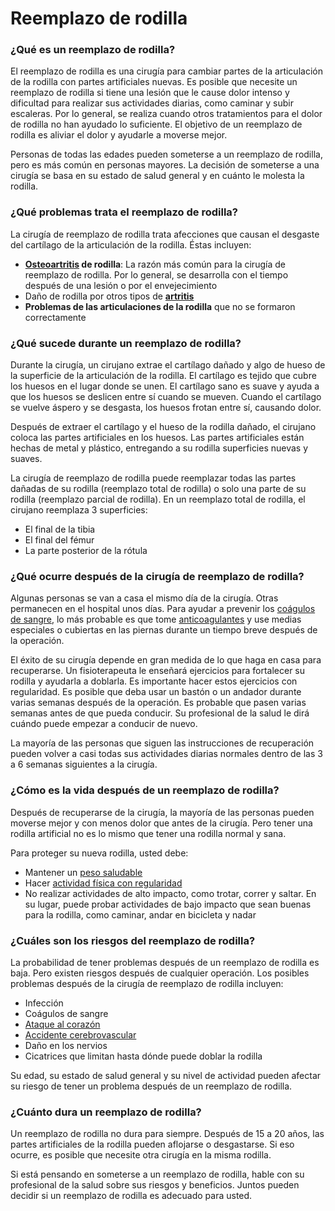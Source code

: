 Reemplazo de rodilla
====================


### ¿Qué es un reemplazo de rodilla?


El reemplazo de rodilla es una cirugía para cambiar partes de la articulación de la rodilla con partes artificiales nuevas. Es posible que necesite un reemplazo de rodilla si tiene una lesión que le cause dolor intenso y dificultad para realizar sus actividades diarias, como caminar y subir escaleras. Por lo general, se realiza cuando otros tratamientos para el dolor de rodilla no han ayudado lo suficiente. El objetivo de un reemplazo de rodilla es aliviar el dolor y ayudarle a moverse mejor.


Personas de todas las edades pueden someterse a un reemplazo de rodilla, pero es más común en personas mayores. La decisión de someterse a una cirugía se basa en su estado de salud general y en cuánto le molesta la rodilla.


### ¿Qué problemas trata el reemplazo de rodilla?


La cirugía de reemplazo de rodilla trata afecciones que causan el desgaste del cartílago de la articulación de la rodilla. Éstas incluyen:


* **[Osteoartritis](https://medlineplus.gov/spanish/osteoarthritis.html) de rodilla**: La razón más común para la cirugía de reemplazo de rodilla. Por lo general, se desarrolla con el tiempo después de una lesión o por el envejecimiento
* Daño de rodilla por otros tipos de **[artritis](https://medlineplus.gov/spanish/arthritis.html)**
* **Problemas de las articulaciones de la rodilla** que no se formaron correctamente


### ¿Qué sucede durante un reemplazo de rodilla?


Durante la cirugía, un cirujano extrae el cartílago dañado y algo de hueso de la superficie de la articulación de la rodilla. El cartílago es tejido que cubre los huesos en el lugar donde se unen. El cartílago sano es suave y ayuda a que los huesos se deslicen entre sí cuando se mueven. Cuando el cartílago se vuelve áspero y se desgasta, los huesos frotan entre sí, causando dolor.


Después de extraer el cartílago y el hueso de la rodilla dañado, el cirujano coloca las partes artificiales en los huesos. Las partes artificiales están hechas de metal y plástico, entregando a su rodilla superficies nuevas y suaves.


La cirugía de reemplazo de rodilla puede reemplazar todas las partes dañadas de su rodilla (reemplazo total de rodilla) o solo una parte de su rodilla (reemplazo parcial de rodilla). En un reemplazo total de rodilla, el cirujano reemplaza 3 superficies:


* El final de la tibia
* El final del fémur
* La parte posterior de la rótula


### ¿Qué ocurre después de la cirugía de reemplazo de rodilla?


Algunas personas se van a casa el mismo día de la cirugía. Otras permanecen en el hospital unos días. Para ayudar a prevenir los [coágulos de sangre](https://medlineplus.gov/spanish/bloodclots.html), lo más probable es que tome [anticoagulantes](https://medlineplus.gov/spanish/bloodthinners.html) y use medias especiales o cubiertas en las piernas durante un tiempo breve después de la operación.


El éxito de su cirugía depende en gran medida de lo que haga en casa para recuperarse. Un fisioterapeuta le enseñará ejercicios para fortalecer su rodilla y ayudarla a doblarla. Es importante hacer estos ejercicios con regularidad. Es posible que deba usar un bastón o un andador durante varias semanas después de la operación. Es probable que pasen varias semanas antes de que pueda conducir. Su profesional de la salud le dirá cuándo puede empezar a conducir de nuevo.


La mayoría de las personas que siguen las instrucciones de recuperación pueden volver a casi todas sus actividades diarias normales dentro de las 3 a 6 semanas siguientes a la cirugía.


### ¿Cómo es la vida después de un reemplazo de rodilla?


Después de recuperarse de la cirugía, la mayoría de las personas pueden moverse mejor y con menos dolor que antes de la cirugía. Pero tener una rodilla artificial no es lo mismo que tener una rodilla normal y sana.


Para proteger su nueva rodilla, usted debe:


* Mantener un [peso saludable](https://medlineplus.gov/spanish/weightcontrol.html)
* Hacer [actividad física con regularidad](https://medlineplus.gov/spanish/howmuchexercisedoineed.html)
* No realizar actividades de alto impacto, como trotar, correr y saltar. En su lugar, puede probar actividades de bajo impacto que sean buenas para la rodilla, como caminar, andar en bicicleta y nadar


### ¿Cuáles son los riesgos del reemplazo de rodilla?


La probabilidad de tener problemas después de un reemplazo de rodilla es baja. Pero existen riesgos después de cualquier operación. Los posibles problemas después de la cirugía de reemplazo de rodilla incluyen:


* Infección
* Coágulos de sangre
* [Ataque al corazón](https://medlineplus.gov/spanish/heartattack.html)
* [Accidente cerebrovascular](https://medlineplus.gov/spanish/stroke.html)
* Daño en los nervios
* Cicatrices que limitan hasta dónde puede doblar la rodilla


Su edad, su estado de salud general y su nivel de actividad pueden afectar su riesgo de tener un problema después de un reemplazo de rodilla.


### ¿Cuánto dura un reemplazo de rodilla?


Un reemplazo de rodilla no dura para siempre. Después de 15 a 20 años, las partes artificiales de la rodilla pueden aflojarse o desgastarse. Si eso ocurre, es posible que necesite otra cirugía en la misma rodilla.


Si está pensando en someterse a un reemplazo de rodilla, hable con su profesional de la salud sobre sus riesgos y beneficios. Juntos pueden decidir si un reemplazo de rodilla es adecuado para usted.

